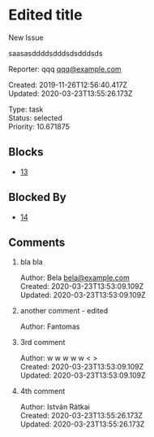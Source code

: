 # Edited title

New Issue

saasasddddsdddsdsdddsds

Reporter: qqq <qqq@example.com>  

Created: 2019-11-26T12:56:40.417Z  
Updated: 2020-03-23T13:55:26.173Z

Type: task  
Status: selected  
Priority: 10.671875

## Blocks
- [13](13.md "no reporter")

## Blocked By
- [14](14.md "wwww")

## Comments
1.  bla bla

    Author: Bela <bela@example.com>  
    Created: 2020-03-23T13:53:09.109Z  
    Updated: 2020-03-23T13:53:09.109Z

2.  another comment - edited
    
    Author: Fantomas

3.  3rd comment

    Author: w w w w w < >  
    Created: 2020-03-23T13:53:09.109Z  
    Updated: 2020-03-23T13:53:09.109Z

4.  4th comment

    Author: István Rátkai <ccc>  
    Created: 2020-03-23T13:55:26.173Z  
    Updated: 2020-03-23T13:55:26.173Z
